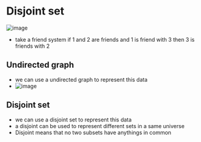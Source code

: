 # Disjoint set
![image](https://i.ibb.co/9w4qhJ8/image-2022-05-29-112814259.png)
- take a friend system if 1 and 2 are friends and 1 is friend with 3 then 3 is friends with 2
## Undirected graph
- we can use a undirected graph to represent this data
- ![image](https://i.ibb.co/3sQV5G3/image-2022-05-29-113424134.png)

## Disjoint set
- we can use a disjoint set to represent this data
- a disjoint can be used to represent different sets in a same universe
- Disjoint means that no two subsets have anythings in common